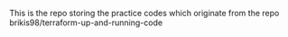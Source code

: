 This is the repo storing the practice codes which originate from the repo brikis98/terraform-up-and-running-code
